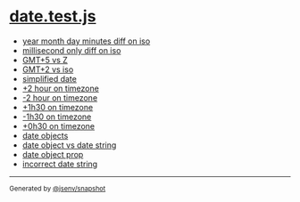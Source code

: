 # [date.test.js](../date.test.js)



- [year month day minutes diff on iso](year_month_day_minutes_diff_on_iso/year_month_day_minutes_diff_on_iso.md)
- [millisecond only diff on iso](millisecond_only_diff_on_iso/millisecond_only_diff_on_iso.md)
- [GMT+5 vs Z](gmt+5_vs_z/gmt+5_vs_z.md)
- [GMT+2 vs iso](gmt+2_vs_iso/gmt+2_vs_iso.md)
- [simplified date](simplified_date/simplified_date.md)
- [+2 hour on timezone](+2_hour_on_timezone/+2_hour_on_timezone.md)
- [-2 hour on timezone](-2_hour_on_timezone/-2_hour_on_timezone.md)
- [+1h30 on timezone](+1h30_on_timezone/+1h30_on_timezone.md)
- [-1h30 on timezone](-1h30_on_timezone/-1h30_on_timezone.md)
- [+0h30 on timezone](+0h30_on_timezone/+0h30_on_timezone.md)
- [date objects](date_objects/date_objects.md)
- [date object vs date string](date_object_vs_date_string/date_object_vs_date_string.md)
- [date object prop](date_object_prop/date_object_prop.md)
- [incorrect date string](incorrect_date_string/incorrect_date_string.md)

---

<sub>
  Generated by <a href="https://github.com/jsenv/core/tree/main/packages/independent/snapshot">@jsenv/snapshot</a>
</sub>